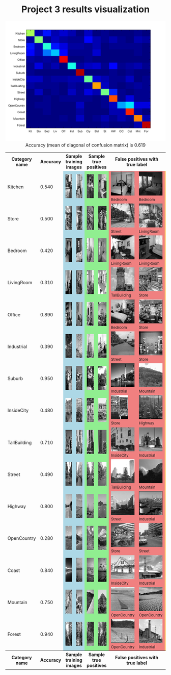 <center>
<h1>Project 3 results visualization</h1>
<img src="confusion_matrix.png">

<br>
Accuracy (mean of diagonal of confusion matrix) is 0.619
<p>

<table border=0 cellpadding=4 cellspacing=1>
<tr>
<th>Category name</th>
<th>Accuracy</th>
<th colspan=2>Sample training images</th>
<th colspan=2>Sample true positives</th>
<th colspan=2>False positives with true label</th>
<th colspan=2>False negatives with wrong predicted label</th>
</tr>
<tr>
<td>Kitchen</td>
<td>0.540</td>
<td bgcolor=LightBlue><img src="thumbnails/Kitchen_image_0025.jpg" width=57 height=75></td>
<td bgcolor=LightBlue><img src="thumbnails/Kitchen_image_0189.jpg" width=112 height=75></td>
<td bgcolor=LightGreen><img src="thumbnails/Kitchen_image_0071.jpg" width=100 height=75></td>
<td bgcolor=LightGreen><img src="thumbnails/Kitchen_image_0124.jpg" width=57 height=75></td>
<td bgcolor=LightCoral><img src="thumbnails/Bedroom_image_0166.jpg" width=101 height=75><br><small>Bedroom</small></td>
<td bgcolor=LightCoral><img src="thumbnails/Bedroom_image_0168.jpg" width=113 height=75><br><small>Bedroom</small></td>
<td bgcolor=#FFBB55><img src="thumbnails/Kitchen_image_0150.jpg" width=100 height=75><br><small>Bedroom</small></td>
<td bgcolor=#FFBB55><img src="thumbnails/Kitchen_image_0003.jpg" width=100 height=75><br><small>InsideCity</small></td>
</tr>
<tr>
<td>Store</td>
<td>0.500</td>
<td bgcolor=LightBlue><img src="thumbnails/Store_image_0005.jpg" width=100 height=75></td>
<td bgcolor=LightBlue><img src="thumbnails/Store_image_0177.jpg" width=113 height=75></td>
<td bgcolor=LightGreen><img src="thumbnails/Store_image_0048.jpg" width=100 height=75></td>
<td bgcolor=LightGreen><img src="thumbnails/Store_image_0020.jpg" width=100 height=75></td>
<td bgcolor=LightCoral><img src="thumbnails/Street_image_0085.jpg" width=75 height=75><br><small>Street</small></td>
<td bgcolor=LightCoral><img src="thumbnails/LivingRoom_image_0124.jpg" width=112 height=75><br><small>LivingRoom</small></td>
<td bgcolor=#FFBB55><img src="thumbnails/Store_image_0022.jpg" width=88 height=75><br><small>Kitchen</small></td>
<td bgcolor=#FFBB55><img src="thumbnails/Store_image_0079.jpg" width=100 height=75><br><small>LivingRoom</small></td>
</tr>
<tr>
<td>Bedroom</td>
<td>0.420</td>
<td bgcolor=LightBlue><img src="thumbnails/Bedroom_image_0199.jpg" width=107 height=75></td>
<td bgcolor=LightBlue><img src="thumbnails/Bedroom_image_0146.jpg" width=105 height=75></td>
<td bgcolor=LightGreen><img src="thumbnails/Bedroom_image_0033.jpg" width=101 height=75></td>
<td bgcolor=LightGreen><img src="thumbnails/Bedroom_image_0097.jpg" width=100 height=75></td>
<td bgcolor=LightCoral><img src="thumbnails/LivingRoom_image_0105.jpg" width=114 height=75><br><small>LivingRoom</small></td>
<td bgcolor=LightCoral><img src="thumbnails/LivingRoom_image_0022.jpg" width=100 height=75><br><small>LivingRoom</small></td>
<td bgcolor=#FFBB55><img src="thumbnails/Bedroom_image_0056.jpg" width=113 height=75><br><small>Suburb</small></td>
<td bgcolor=#FFBB55><img src="thumbnails/Bedroom_image_0003.jpg" width=104 height=75><br><small>Store</small></td>
</tr>
<tr>
<td>LivingRoom</td>
<td>0.310</td>
<td bgcolor=LightBlue><img src="thumbnails/LivingRoom_image_0103.jpg" width=100 height=75></td>
<td bgcolor=LightBlue><img src="thumbnails/LivingRoom_image_0226.jpg" width=100 height=75></td>
<td bgcolor=LightGreen><img src="thumbnails/LivingRoom_image_0145.jpg" width=100 height=75></td>
<td bgcolor=LightGreen><img src="thumbnails/LivingRoom_image_0049.jpg" width=106 height=75></td>
<td bgcolor=LightCoral><img src="thumbnails/TallBuilding_image_0016.jpg" width=75 height=75><br><small>TallBuilding</small></td>
<td bgcolor=LightCoral><img src="thumbnails/Store_image_0038.jpg" width=100 height=75><br><small>Store</small></td>
<td bgcolor=#FFBB55><img src="thumbnails/LivingRoom_image_0064.jpg" width=100 height=75><br><small>Kitchen</small></td>
<td bgcolor=#FFBB55><img src="thumbnails/LivingRoom_image_0063.jpg" width=115 height=75><br><small>Kitchen</small></td>
</tr>
<tr>
<td>Office</td>
<td>0.890</td>
<td bgcolor=LightBlue><img src="thumbnails/Office_image_0028.jpg" width=102 height=75></td>
<td bgcolor=LightBlue><img src="thumbnails/Office_image_0136.jpg" width=111 height=75></td>
<td bgcolor=LightGreen><img src="thumbnails/Office_image_0067.jpg" width=117 height=75></td>
<td bgcolor=LightGreen><img src="thumbnails/Office_image_0092.jpg" width=116 height=75></td>
<td bgcolor=LightCoral><img src="thumbnails/Bedroom_image_0115.jpg" width=89 height=75><br><small>Bedroom</small></td>
<td bgcolor=LightCoral><img src="thumbnails/Store_image_0026.jpg" width=103 height=75><br><small>Store</small></td>
<td bgcolor=#FFBB55><img src="thumbnails/Office_image_0062.jpg" width=110 height=75><br><small>Kitchen</small></td>
<td bgcolor=#FFBB55><img src="thumbnails/Office_image_0117.jpg" width=98 height=75><br><small>LivingRoom</small></td>
</tr>
<tr>
<td>Industrial</td>
<td>0.390</td>
<td bgcolor=LightBlue><img src="thumbnails/Industrial_image_0210.jpg" width=100 height=75></td>
<td bgcolor=LightBlue><img src="thumbnails/Industrial_image_0308.jpg" width=90 height=75></td>
<td bgcolor=LightGreen><img src="thumbnails/Industrial_image_0079.jpg" width=101 height=75></td>
<td bgcolor=LightGreen><img src="thumbnails/Industrial_image_0040.jpg" width=135 height=75></td>
<td bgcolor=LightCoral><img src="thumbnails/Street_image_0083.jpg" width=75 height=75><br><small>Street</small></td>
<td bgcolor=LightCoral><img src="thumbnails/Store_image_0082.jpg" width=135 height=75><br><small>Store</small></td>
<td bgcolor=#FFBB55><img src="thumbnails/Industrial_image_0074.jpg" width=100 height=75><br><small>TallBuilding</small></td>
<td bgcolor=#FFBB55><img src="thumbnails/Industrial_image_0068.jpg" width=94 height=75><br><small>Coast</small></td>
</tr>
<tr>
<td>Suburb</td>
<td>0.950</td>
<td bgcolor=LightBlue><img src="thumbnails/Suburb_image_0006.jpg" width=113 height=75></td>
<td bgcolor=LightBlue><img src="thumbnails/Suburb_image_0209.jpg" width=113 height=75></td>
<td bgcolor=LightGreen><img src="thumbnails/Suburb_image_0118.jpg" width=113 height=75></td>
<td bgcolor=LightGreen><img src="thumbnails/Suburb_image_0123.jpg" width=113 height=75></td>
<td bgcolor=LightCoral><img src="thumbnails/Industrial_image_0115.jpg" width=94 height=75><br><small>Industrial</small></td>
<td bgcolor=LightCoral><img src="thumbnails/Mountain_image_0081.jpg" width=75 height=75><br><small>Mountain</small></td>
<td bgcolor=#FFBB55><img src="thumbnails/Suburb_image_0053.jpg" width=113 height=75><br><small>Coast</small></td>
<td bgcolor=#FFBB55><img src="thumbnails/Suburb_image_0008.jpg" width=113 height=75><br><small>Highway</small></td>
</tr>
<tr>
<td>InsideCity</td>
<td>0.480</td>
<td bgcolor=LightBlue><img src="thumbnails/InsideCity_image_0232.jpg" width=75 height=75></td>
<td bgcolor=LightBlue><img src="thumbnails/InsideCity_image_0242.jpg" width=75 height=75></td>
<td bgcolor=LightGreen><img src="thumbnails/InsideCity_image_0048.jpg" width=75 height=75></td>
<td bgcolor=LightGreen><img src="thumbnails/InsideCity_image_0125.jpg" width=75 height=75></td>
<td bgcolor=LightCoral><img src="thumbnails/Store_image_0074.jpg" width=54 height=75><br><small>Store</small></td>
<td bgcolor=LightCoral><img src="thumbnails/Highway_image_0014.jpg" width=75 height=75><br><small>Highway</small></td>
<td bgcolor=#FFBB55><img src="thumbnails/InsideCity_image_0131.jpg" width=75 height=75><br><small>Coast</small></td>
<td bgcolor=#FFBB55><img src="thumbnails/InsideCity_image_0019.jpg" width=75 height=75><br><small>Industrial</small></td>
</tr>
<tr>
<td>TallBuilding</td>
<td>0.710</td>
<td bgcolor=LightBlue><img src="thumbnails/TallBuilding_image_0074.jpg" width=75 height=75></td>
<td bgcolor=LightBlue><img src="thumbnails/TallBuilding_image_0244.jpg" width=75 height=75></td>
<td bgcolor=LightGreen><img src="thumbnails/TallBuilding_image_0042.jpg" width=75 height=75></td>
<td bgcolor=LightGreen><img src="thumbnails/TallBuilding_image_0001.jpg" width=75 height=75></td>
<td bgcolor=LightCoral><img src="thumbnails/InsideCity_image_0133.jpg" width=75 height=75><br><small>InsideCity</small></td>
<td bgcolor=LightCoral><img src="thumbnails/Industrial_image_0076.jpg" width=100 height=75><br><small>Industrial</small></td>
<td bgcolor=#FFBB55><img src="thumbnails/TallBuilding_image_0105.jpg" width=75 height=75><br><small>Street</small></td>
<td bgcolor=#FFBB55><img src="thumbnails/TallBuilding_image_0096.jpg" width=75 height=75><br><small>Kitchen</small></td>
</tr>
<tr>
<td>Street</td>
<td>0.490</td>
<td bgcolor=LightBlue><img src="thumbnails/Street_image_0205.jpg" width=75 height=75></td>
<td bgcolor=LightBlue><img src="thumbnails/Street_image_0167.jpg" width=75 height=75></td>
<td bgcolor=LightGreen><img src="thumbnails/Street_image_0134.jpg" width=75 height=75></td>
<td bgcolor=LightGreen><img src="thumbnails/Street_image_0126.jpg" width=75 height=75></td>
<td bgcolor=LightCoral><img src="thumbnails/TallBuilding_image_0105.jpg" width=75 height=75><br><small>TallBuilding</small></td>
<td bgcolor=LightCoral><img src="thumbnails/Mountain_image_0008.jpg" width=75 height=75><br><small>Mountain</small></td>
<td bgcolor=#FFBB55><img src="thumbnails/Street_image_0141.jpg" width=75 height=75><br><small>Highway</small></td>
<td bgcolor=#FFBB55><img src="thumbnails/Street_image_0047.jpg" width=75 height=75><br><small>Highway</small></td>
</tr>
<tr>
<td>Highway</td>
<td>0.800</td>
<td bgcolor=LightBlue><img src="thumbnails/Highway_image_0239.jpg" width=75 height=75></td>
<td bgcolor=LightBlue><img src="thumbnails/Highway_image_0120.jpg" width=75 height=75></td>
<td bgcolor=LightGreen><img src="thumbnails/Highway_image_0139.jpg" width=75 height=75></td>
<td bgcolor=LightGreen><img src="thumbnails/Highway_image_0095.jpg" width=75 height=75></td>
<td bgcolor=LightCoral><img src="thumbnails/Street_image_0118.jpg" width=75 height=75><br><small>Street</small></td>
<td bgcolor=LightCoral><img src="thumbnails/Industrial_image_0148.jpg" width=100 height=75><br><small>Industrial</small></td>
<td bgcolor=#FFBB55><img src="thumbnails/Highway_image_0035.jpg" width=75 height=75><br><small>Suburb</small></td>
<td bgcolor=#FFBB55><img src="thumbnails/Highway_image_0029.jpg" width=75 height=75><br><small>Coast</small></td>
</tr>
<tr>
<td>OpenCountry</td>
<td>0.280</td>
<td bgcolor=LightBlue><img src="thumbnails/OpenCountry_image_0283.jpg" width=75 height=75></td>
<td bgcolor=LightBlue><img src="thumbnails/OpenCountry_image_0385.jpg" width=75 height=75></td>
<td bgcolor=LightGreen><img src="thumbnails/OpenCountry_image_0031.jpg" width=75 height=75></td>
<td bgcolor=LightGreen><img src="thumbnails/OpenCountry_image_0107.jpg" width=75 height=75></td>
<td bgcolor=LightCoral><img src="thumbnails/Store_image_0033.jpg" width=95 height=75><br><small>Store</small></td>
<td bgcolor=LightCoral><img src="thumbnails/Street_image_0090.jpg" width=75 height=75><br><small>Street</small></td>
<td bgcolor=#FFBB55><img src="thumbnails/OpenCountry_image_0007.jpg" width=75 height=75><br><small>Highway</small></td>
<td bgcolor=#FFBB55><img src="thumbnails/OpenCountry_image_0006.jpg" width=75 height=75><br><small>Coast</small></td>
</tr>
<tr>
<td>Coast</td>
<td>0.840</td>
<td bgcolor=LightBlue><img src="thumbnails/Coast_image_0290.jpg" width=75 height=75></td>
<td bgcolor=LightBlue><img src="thumbnails/Coast_image_0242.jpg" width=75 height=75></td>
<td bgcolor=LightGreen><img src="thumbnails/Coast_image_0060.jpg" width=75 height=75></td>
<td bgcolor=LightGreen><img src="thumbnails/Coast_image_0016.jpg" width=75 height=75></td>
<td bgcolor=LightCoral><img src="thumbnails/InsideCity_image_0134.jpg" width=75 height=75><br><small>InsideCity</small></td>
<td bgcolor=LightCoral><img src="thumbnails/Industrial_image_0068.jpg" width=94 height=75><br><small>Industrial</small></td>
<td bgcolor=#FFBB55><img src="thumbnails/Coast_image_0024.jpg" width=75 height=75><br><small>Suburb</small></td>
<td bgcolor=#FFBB55><img src="thumbnails/Coast_image_0009.jpg" width=75 height=75><br><small>OpenCountry</small></td>
</tr>
<tr>
<td>Mountain</td>
<td>0.750</td>
<td bgcolor=LightBlue><img src="thumbnails/Mountain_image_0218.jpg" width=75 height=75></td>
<td bgcolor=LightBlue><img src="thumbnails/Mountain_image_0124.jpg" width=75 height=75></td>
<td bgcolor=LightGreen><img src="thumbnails/Mountain_image_0096.jpg" width=75 height=75></td>
<td bgcolor=LightGreen><img src="thumbnails/Mountain_image_0083.jpg" width=75 height=75></td>
<td bgcolor=LightCoral><img src="thumbnails/OpenCountry_image_0040.jpg" width=75 height=75><br><small>OpenCountry</small></td>
<td bgcolor=LightCoral><img src="thumbnails/OpenCountry_image_0014.jpg" width=75 height=75><br><small>OpenCountry</small></td>
<td bgcolor=#FFBB55><img src="thumbnails/Mountain_image_0069.jpg" width=75 height=75><br><small>Street</small></td>
<td bgcolor=#FFBB55><img src="thumbnails/Mountain_image_0061.jpg" width=75 height=75><br><small>OpenCountry</small></td>
</tr>
<tr>
<td>Forest</td>
<td>0.940</td>
<td bgcolor=LightBlue><img src="thumbnails/Forest_image_0116.jpg" width=75 height=75></td>
<td bgcolor=LightBlue><img src="thumbnails/Forest_image_0298.jpg" width=75 height=75></td>
<td bgcolor=LightGreen><img src="thumbnails/Forest_image_0009.jpg" width=75 height=75></td>
<td bgcolor=LightGreen><img src="thumbnails/Forest_image_0024.jpg" width=75 height=75></td>
<td bgcolor=LightCoral><img src="thumbnails/OpenCountry_image_0029.jpg" width=75 height=75><br><small>OpenCountry</small></td>
<td bgcolor=LightCoral><img src="thumbnails/Industrial_image_0030.jpg" width=113 height=75><br><small>Industrial</small></td>
<td bgcolor=#FFBB55><img src="thumbnails/Forest_image_0109.jpg" width=75 height=75><br><small>Mountain</small></td>
<td bgcolor=#FFBB55><img src="thumbnails/Forest_image_0110.jpg" width=75 height=75><br><small>Mountain</small></td>
</tr>
<tr>
<th>Category name</th>
<th>Accuracy</th>
<th colspan=2>Sample training images</th>
<th colspan=2>Sample true positives</th>
<th colspan=2>False positives with true label</th>
<th colspan=2>False negatives with wrong predicted label</th>
</tr>
</table>
</center>


